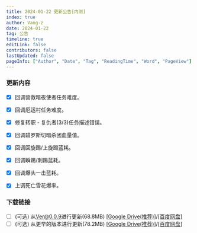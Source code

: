 ```yaml
---
title: 2024-01-22 更新公告[内测]
index: true
author: Vang-z
date: 2024-01-22
tag: 公告
timeline: true
editLink: false
contributors: false
lastUpdated: false
pageInfo: ["Author", "Date", "Tag", "ReadingTime", "Word", "PageView"]
---
```


### 更新内容
- [x] 回调<a>营救暗夜使者</a>任务难度。
- [x] 回调<a>厄运村</a>任务难度。
- [x] 修复<a>转职 - 复仇者(3/3)</a>任务描述错误。
- [x] 回调<a>碧罗斯切暗杀团</a>血量值。
- [x] 回调<a>回旋踢/上旋踢</a>蓝耗。
- [x] 回调<a>瞬踢/刺踢</a>蓝耗。
- [x] 回调<a>爆头一击</a>蓝耗。
- [x] 上调<a>死亡雪花</a>爆率。


### 下载链接
- [ ] <a>(可选)</a> 从<a>Ver@0.0.9</a>进行更新(68.8MB) [[Google Drive(推荐)]](https://drive.google.com/file/d/16rI6A1iM2T05aDvRcwwWMtP18RnyOhHB/view)/[[百度网盘]](https://pan.baidu.com/s/16blIGc6EumBxgsZAMXTTfQ?pwd=r1o1)
- [ ] <a>(可选)</a> 从<a>更早的版本</a>进行更新(78.2MB) [[Google Drive(推荐)]](https://drive.google.com/file/d/1_IfZexjODq8J92WoumwAJMVs1sFWDMgY/view)/[[百度网盘]](https://pan.baidu.com/s/1yfRyDoBkQuWuOD4O4CRasA?pwd=2oxk)

